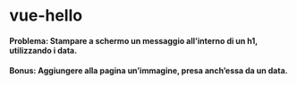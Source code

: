 # vue-hello

#### Problema: Stampare a schermo un messaggio all’interno di un h1, utilizzando i data.

#### Bonus: Aggiungere alla pagina un’immagine, presa anch’essa da un data.